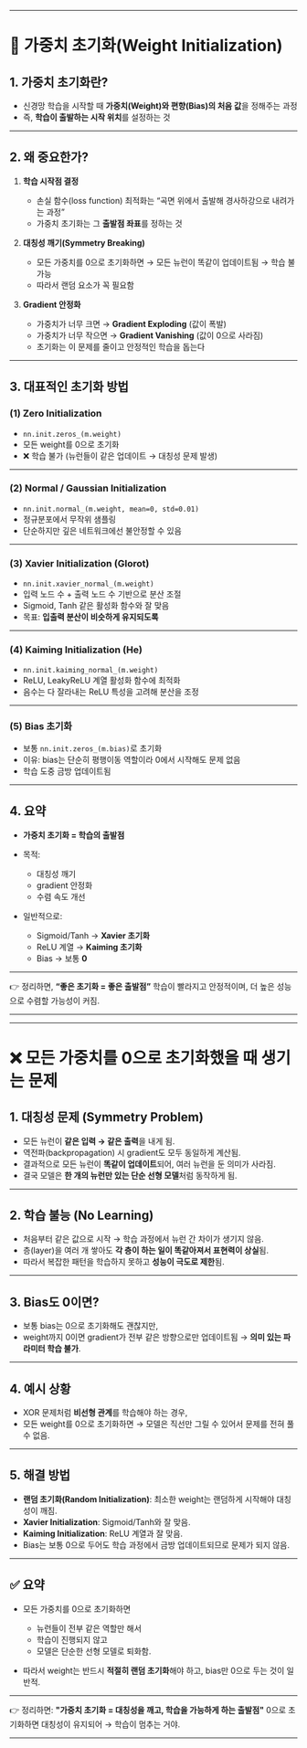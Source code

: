 

---

# 🧩 가중치 초기화(Weight Initialization)

## 1. 가중치 초기화란?

* 신경망 학습을 시작할 때 **가중치(Weight)와 편향(Bias)의 처음 값**을 정해주는 과정
* 즉, **학습이 출발하는 시작 위치**를 설정하는 것

---

## 2. 왜 중요한가?

1. **학습 시작점 결정**

   * 손실 함수(loss function) 최적화는 “곡면 위에서 출발해 경사하강으로 내려가는 과정”
   * 가중치 초기화는 그 **출발점 좌표**를 정하는 것

2. **대칭성 깨기(Symmetry Breaking)**

   * 모든 가중치를 0으로 초기화하면 → 모든 뉴런이 똑같이 업데이트됨 → 학습 불가능
   * 따라서 랜덤 요소가 꼭 필요함

3. **Gradient 안정화**

   * 가중치가 너무 크면 → **Gradient Exploding** (값이 폭발)
   * 가중치가 너무 작으면 → **Gradient Vanishing** (값이 0으로 사라짐)
   * 초기화는 이 문제를 줄이고 안정적인 학습을 돕는다

---

## 3. 대표적인 초기화 방법

### (1) Zero Initialization

* `nn.init.zeros_(m.weight)`
* 모든 weight를 0으로 초기화
* ❌ 학습 불가 (뉴런들이 같은 업데이트 → 대칭성 문제 발생)

---

### (2) Normal / Gaussian Initialization

* `nn.init.normal_(m.weight, mean=0, std=0.01)`
* 정규분포에서 무작위 샘플링
* 단순하지만 깊은 네트워크에선 불안정할 수 있음

---

### (3) Xavier Initialization (Glorot)

* `nn.init.xavier_normal_(m.weight)`
* 입력 노드 수 + 출력 노드 수 기반으로 분산 조절
* Sigmoid, Tanh 같은 활성화 함수와 잘 맞음
* 목표: **입출력 분산이 비슷하게 유지되도록**

---

### (4) Kaiming Initialization (He)

* `nn.init.kaiming_normal_(m.weight)`
* ReLU, LeakyReLU 계열 활성화 함수에 최적화
* 음수는 다 잘라내는 ReLU 특성을 고려해 분산을 조정

---

### (5) Bias 초기화

* 보통 `nn.init.zeros_(m.bias)`로 초기화
* 이유: bias는 단순히 평행이동 역할이라 0에서 시작해도 문제 없음
* 학습 도중 금방 업데이트됨

---

## 4. 요약

* **가중치 초기화 = 학습의 출발점**
* 목적:

  * 대칭성 깨기
  * gradient 안정화
  * 수렴 속도 개선
* 일반적으로:

  * Sigmoid/Tanh → **Xavier 초기화**
  * ReLU 계열 → **Kaiming 초기화**
  * Bias → 보통 **0**

---

👉 정리하면, **“좋은 초기화 = 좋은 출발점”**
학습이 빨라지고 안정적이며, 더 높은 성능으로 수렴할 가능성이 커짐.

---

---

# ❌ 모든 가중치를 0으로 초기화했을 때 생기는 문제

## 1. 대칭성 문제 (Symmetry Problem)

* 모든 뉴런이 **같은 입력 → 같은 출력**을 내게 됨.
* 역전파(backpropagation) 시 gradient도 모두 동일하게 계산됨.
* 결과적으로 모든 뉴런이 **똑같이 업데이트**되어, 여러 뉴런을 둔 의미가 사라짐.
* 결국 모델은 **한 개의 뉴런만 있는 단순 선형 모델**처럼 동작하게 됨.

---

## 2. 학습 불능 (No Learning)

* 처음부터 같은 값으로 시작 → 학습 과정에서 뉴런 간 차이가 생기지 않음.
* 층(layer)을 여러 개 쌓아도 **각 층이 하는 일이 똑같아져서 표현력이 상실**됨.
* 따라서 복잡한 패턴을 학습하지 못하고 **성능이 극도로 제한**됨.

---

## 3. Bias도 0이면?

* 보통 bias는 0으로 초기화해도 괜찮지만,
* weight까지 0이면 gradient가 전부 같은 방향으로만 업데이트됨 → **의미 있는 파라미터 학습 불가**.

---

## 4. 예시 상황

* XOR 문제처럼 **비선형 관계**를 학습해야 하는 경우,
* 모든 weight를 0으로 초기화하면 → 모델은 직선만 그릴 수 있어서 문제를 전혀 풀 수 없음.

---

## 5. 해결 방법

* **랜덤 초기화(Random Initialization)**: 최소한 weight는 랜덤하게 시작해야 대칭성이 깨짐.
* **Xavier Initialization**: Sigmoid/Tanh와 잘 맞음.
* **Kaiming Initialization**: ReLU 계열과 잘 맞음.
* Bias는 보통 0으로 두어도 학습 과정에서 금방 업데이트되므로 문제가 되지 않음.

---

## ✅ 요약

* 모든 가중치를 0으로 초기화하면

  * 뉴런들이 전부 같은 역할만 해서
  * 학습이 진행되지 않고
  * 모델은 단순한 선형 모델로 퇴화함.
* 따라서 weight는 반드시 **적절히 랜덤 초기화**해야 하고, bias만 0으로 두는 것이 일반적.

---

👉 정리하면:
**"가중치 초기화 = 대칭성을 깨고, 학습을 가능하게 하는 출발점"**
0으로 초기화하면 대칭성이 유지되어 → 학습이 멈추는 거야.

---



